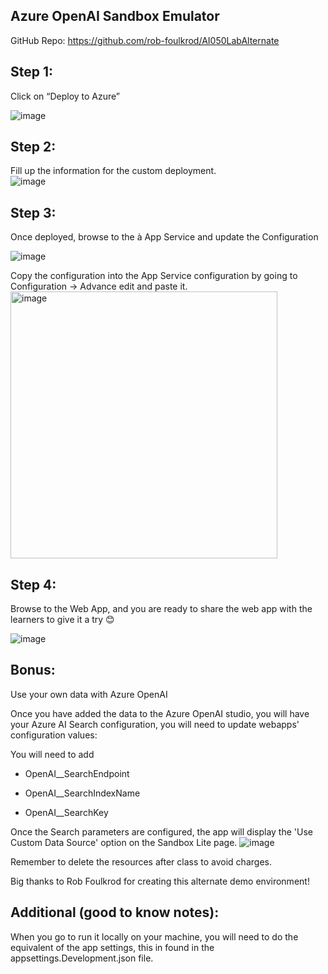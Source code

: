 ## Azure OpenAI Sandbox Emulator 

GitHub Repo: https://github.com/rob-foulkrod/AI050LabAlternate  

## Step 1: 

Click on “Deploy to Azure” 

![image](https://github.com/VincentK16/AI050LabAlternate/assets/3338753/68ad26e0-7efd-4e25-952a-f8cf4928d39c)

## Step 2:  

Fill up the information for the custom deployment.  
![image](https://github.com/VincentK16/AI050LabAlternate/assets/3338753/04cc81ee-3ca5-411a-8f27-08cdf9883069)

## Step 3:  

Once deployed, browse to the <Resource Group> à App Service and update the Configuration 

![image](https://github.com/VincentK16/AI050LabAlternate/assets/3338753/3af8ca02-b674-44ac-b996-21fb55a93986)

Copy the configuration into the App Service configuration by going to Configuration -> Advance edit and paste it. 
<img width="427" alt="image" src="https://github.com/VincentK16/AI050LabAlternate/assets/3338753/11283220-2779-4cc2-84d5-16e4d0690353">

## Step 4:  

Browse to the Web App, and you are ready to share the web app with the learners to give it a try 😊 

![image](https://github.com/VincentK16/AI050LabAlternate/assets/3338753/353d2463-c11c-44eb-8be8-7cddda7b9e10)


## Bonus:  

Use your own data with Azure OpenAI 

Once you have added the data to the Azure OpenAI studio, you will have your Azure AI Search configuration, you will need to update webapps' configuration values: 

You will need to add  

- OpenAI__SearchEndpoint 

- OpenAI__SearchIndexName 

- OpenAI__SearchKey 

 

Once the Search parameters are configured, the app will display the 'Use Custom Data Source' option on the Sandbox Lite page. 
![image](https://github.com/VincentK16/AI050LabAlternate/assets/3338753/75d5cb87-1555-403d-858e-4fed7b39d326)

Remember to delete the resources after class to avoid charges. 

 

Big thanks to Rob Foulkrod for creating this alternate demo environment! 

## Additional (good to know notes): 
When you go to run it locally on your machine, you will need to do the equivalent of the app settings, this in found in the appsettings.Development.json file. 

